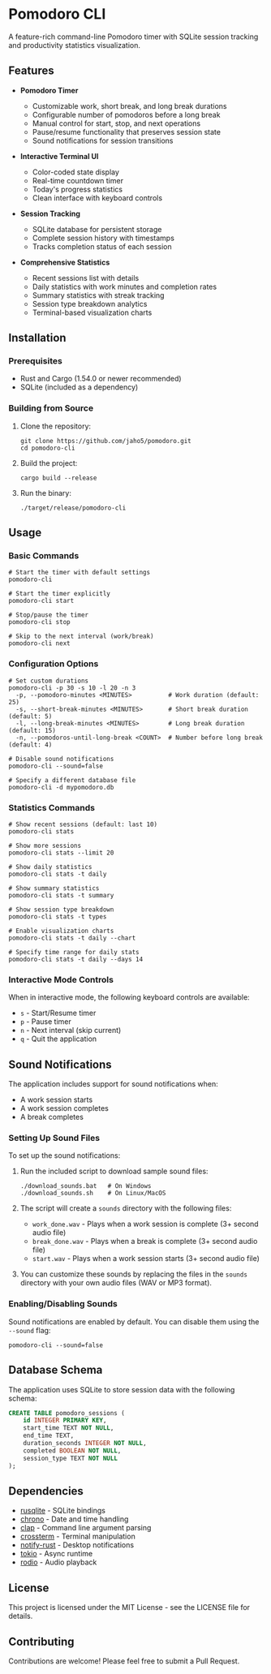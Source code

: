 # Pomodoro CLI

A feature-rich command-line Pomodoro timer with SQLite session tracking and productivity statistics visualization.

## Features

- **Pomodoro Timer**
  - Customizable work, short break, and long break durations
  - Configurable number of pomodoros before a long break
  - Manual control for start, stop, and next operations
  - Pause/resume functionality that preserves session state
  - Sound notifications for session transitions

- **Interactive Terminal UI**
  - Color-coded state display
  - Real-time countdown timer
  - Today's progress statistics
  - Clean interface with keyboard controls

- **Session Tracking**
  - SQLite database for persistent storage
  - Complete session history with timestamps
  - Tracks completion status of each session

- **Comprehensive Statistics**
  - Recent sessions list with details
  - Daily statistics with work minutes and completion rates
  - Summary statistics with streak tracking
  - Session type breakdown analytics
  - Terminal-based visualization charts

## Installation

### Prerequisites

- Rust and Cargo (1.54.0 or newer recommended)
- SQLite (included as a dependency)

### Building from Source

1. Clone the repository:
   ```
   git clone https://github.com/jaho5/pomodoro.git
   cd pomodoro-cli
   ```

2. Build the project:
   ```
   cargo build --release
   ```

3. Run the binary:
   ```
   ./target/release/pomodoro-cli
   ```

## Usage

### Basic Commands

```
# Start the timer with default settings
pomodoro-cli

# Start the timer explicitly
pomodoro-cli start

# Stop/pause the timer
pomodoro-cli stop

# Skip to the next interval (work/break)
pomodoro-cli next
```

### Configuration Options

```
# Set custom durations
pomodoro-cli -p 30 -s 10 -l 20 -n 3
  -p, --pomodoro-minutes <MINUTES>          # Work duration (default: 25)
  -s, --short-break-minutes <MINUTES>       # Short break duration (default: 5)
  -l, --long-break-minutes <MINUTES>        # Long break duration (default: 15)
  -n, --pomodoros-until-long-break <COUNT>  # Number before long break (default: 4)

# Disable sound notifications
pomodoro-cli --sound=false

# Specify a different database file
pomodoro-cli -d mypomodoro.db
```

### Statistics Commands

```
# Show recent sessions (default: last 10)
pomodoro-cli stats

# Show more sessions
pomodoro-cli stats --limit 20

# Show daily statistics
pomodoro-cli stats -t daily

# Show summary statistics
pomodoro-cli stats -t summary

# Show session type breakdown
pomodoro-cli stats -t types

# Enable visualization charts
pomodoro-cli stats -t daily --chart

# Specify time range for daily stats
pomodoro-cli stats -t daily --days 14
```

### Interactive Mode Controls

When in interactive mode, the following keyboard controls are available:

- `s` - Start/Resume timer
- `p` - Pause timer
- `n` - Next interval (skip current)
- `q` - Quit the application

## Sound Notifications

The application includes support for sound notifications when:
- A work session starts
- A work session completes
- A break completes

### Setting Up Sound Files

To set up the sound notifications:

1. Run the included script to download sample sound files:
   ```
   ./download_sounds.bat   # On Windows
   ./download_sounds.sh    # On Linux/MacOS
   ```

2. The script will create a `sounds` directory with the following files:
   - `work_done.wav` - Plays when a work session is complete (3+ second audio file)
   - `break_done.wav` - Plays when a break is complete (3+ second audio file)
   - `start.wav` - Plays when a work session starts (3+ second audio file)

3. You can customize these sounds by replacing the files in the `sounds` directory with your own audio files (WAV or MP3 format).

### Enabling/Disabling Sounds

Sound notifications are enabled by default. You can disable them using the `--sound` flag:

```
pomodoro-cli --sound=false
```

## Database Schema

The application uses SQLite to store session data with the following schema:

```sql
CREATE TABLE pomodoro_sessions (
    id INTEGER PRIMARY KEY,
    start_time TEXT NOT NULL,
    end_time TEXT,
    duration_seconds INTEGER NOT NULL,
    completed BOOLEAN NOT NULL,
    session_type TEXT NOT NULL
);
```

## Dependencies

- [rusqlite](https://github.com/rusqlite/rusqlite) - SQLite bindings
- [chrono](https://github.com/chronotope/chrono) - Date and time handling
- [clap](https://github.com/clap-rs/clap) - Command line argument parsing
- [crossterm](https://github.com/crossterm-rs/crossterm) - Terminal manipulation
- [notify-rust](https://github.com/hoodie/notify-rust) - Desktop notifications
- [tokio](https://github.com/tokio-rs/tokio) - Async runtime
- [rodio](https://github.com/RustAudio/rodio) - Audio playback

## License

This project is licensed under the MIT License - see the LICENSE file for details.

## Contributing

Contributions are welcome! Please feel free to submit a Pull Request.
